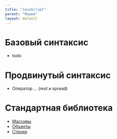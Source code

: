 ```yaml
---
title: "JavaScript"
parent: "Языки"
layout: default
---
```


# Базовый синтаксис
- todo

# Продвинутый синтаксис
- Оператор ... (rest и spread)

# Стандартная библиотека
- [Массивы](Массивы.html)
- [Объекты](Объекты.html)
- [Строки](Строки.html)